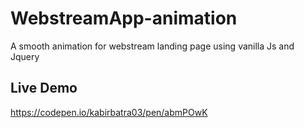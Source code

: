 # WebstreamApp-animation

A smooth animation for webstream landing page using vanilla Js and Jquery

## Live Demo
https://codepen.io/kabirbatra03/pen/abmPOwK
